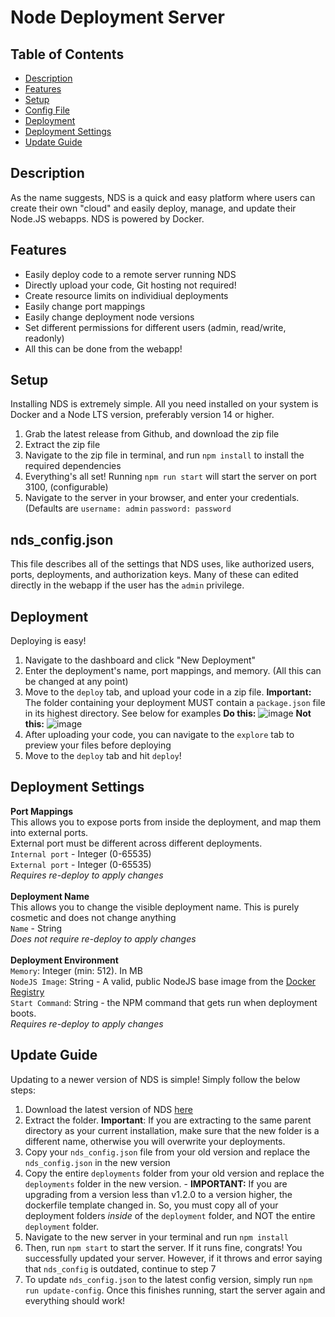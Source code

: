 # Node Deployment Server

## Table of Contents
 - [Description](#description)
 - [Features](#features)
 - [Setup](#setup)
 - [Config File](#nds_configjson)
 - [Deployment](#deployment)
 - [Deployment Settings](#deployment-settings)
 - [Update Guide](#update-guide)

## Description
As the name suggests, NDS is a quick and easy platform where users can create their own "cloud" and easily deploy, manage, and update their Node.JS webapps. NDS is powered by Docker.

## Features

 - Easily deploy code to a remote server running NDS
 - Directly upload your code, Git hosting not required!
 - Create resource limits on individiual deployments
 - Easily change port mappings
 - Easily change deployment node versions
 - Set different permissions for different users (admin, read/write, readonly)
 - All this can be done from the webapp!

## Setup
Installing NDS is extremely simple. All you need installed on your system is Docker and a Node LTS version, preferably version 14 or higher.
 1. Grab the latest release from Github, and download the zip file
 2. Extract the zip file
 3. Navigate to the zip file in terminal, and run `npm install` to install the required dependencies
 4. Everything's all set! Running `npm run start` will start the server on port 3100, (configurable)
 5. Navigate to the server in your browser, and enter your credentials. (Defaults are `username: admin` `password: password`

## nds_config.json
This file describes all of the settings that NDS uses, like authorized users, ports, deployments, and authorization keys. Many of these can edited directly in the webapp if the user has the `admin` privilege.

## Deployment
Deploying is easy! 

 1. Navigate to the dashboard and click "New Deployment"
 2. Enter the deployment's name, port mappings, and memory. (All this can be changed at any point)
 3. Move to the `deploy` tab, and upload your code in a zip file. 
**Important:** The folder containing your deployment MUST contain a `package.json` file in its highest directory. See below for examples
**Do this:**
![image](https://user-images.githubusercontent.com/77520157/162546470-a37c80f1-da96-489b-acea-33799b484596.png)
**Not this:**
![image](https://user-images.githubusercontent.com/77520157/162546496-1c2e30e2-d39d-4395-a555-5c04ccbe47e8.png)
 4. After uploading your code, you can navigate to the `explore` tab to preview your files before deploying
 5. Move to the `deploy` tab and hit `deploy`! 


## Deployment Settings
 **Port Mappings**\
 This allows you to expose ports from inside the deployment, and map them into external ports.  \
 External port must be different across different deployments.\
 `Internal port` - Integer (0-65535)  \
 `External port` - Integer (0-65535)  \
 *Requires re-deploy to apply changes*\
 <br>
 **Deployment Name**\
 This allows you to change the visible deployment name. This is purely cosmetic and does not change anything\
 `Name` - String\
 *Does not require re-deploy to apply changes*\
 <br>
**Deployment Environment**\
`Memory`: Integer (min: 512). In MB\
`NodeJS Image`: String - A valid, public NodeJS base image from the [Docker Registry](https://hub.docker.com/_/node)  \
`Start Command`: String - the NPM command that gets run when deployment boots.   \
*Requires re-deploy to apply changes*  

## Update Guide
Updating to a newer version of NDS is simple! Simply follow the below steps:

 1. Download the latest version of NDS [here](https://github.com/Joshua-Zou/node-deployment-server/releases)
 2. Extract the folder. **Important**: If you are extracting to the same parent directory as your current installation, make sure that the new folder is a different name, otherwise you will overwrite your deployments.
 3. Copy your `nds_config.json` file from your old version and replace the `nds_config.json` in the new version 
 4. Copy the entire `deployments` folder from your old version and replace the `deployments` folder in the new version. - **IMPORTANT:** If you are upgrading from a version less than v1.2.0 to a version higher, the dockerfile template changed in. So, you must copy all of your deployment folders *inside* of the `deployment` folder, and NOT the entire `deployment` folder.
 5. Navigate to the new server in your terminal and run `npm install`
 6. Then, run `npm start` to start the server. If it runs fine, congrats! You successfully updated your server. However, if it throws and error saying that `nds_config` is outdated, continue to step 7
 7. To update `nds_config.json` to the latest config version, simply run `npm run update-config`. Once this finishes running, start the server again and everything should work!
